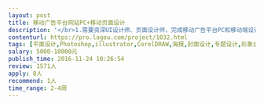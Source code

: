 ```yaml
---                
layout: post       
title: 移动广告平台网站PC+移动页面设计           
description: '</br>1.需要资深UI设计师、页面设计师，完成移动广告平台PC和移动端设计；</br>2.可快速对接项目 良好沟通能力与甲方对接方案。</br>3.对标可以参考www.inmobi.com www.ironsc.com www.glispa.com</br></br>要求工作地点：北京，可以随时面谈沟通；</br>前期针对首页进行设计，约5-6屏。</br>'     
contenturl: https://pro.lagou.com/project/1032.html      
tags: [平面设计,Photoshop,illustrator,CorelDRAW,海报,封面设计,专题设计,形象设计]            
salary: 5000-10000元          
publish_time: 2016-11-24 10:26:54         
review: 1571人                   
apply: 8人                   
recommend: 1人                   
time_range: 2-4周              
---                 
```

